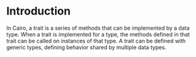 # Introduction

In Cairo, a trait is a series of methods that can be implemented by a data type. When a trait is implemented for a type, the methods defined in that trait can be called on instances of that type. A trait can be defined with generic types, defining behavior shared by multiple data types.